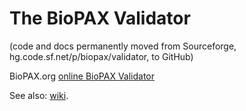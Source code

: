 # The BioPAX Validator
(code and docs permanently moved from Sourceforge, hg.code.sf.net/p/biopax/validator, to GitHub)

BioPAX.org [online BioPAX Validator](http://www.biopax.org/validator/)

See also: [wiki](https://github.com/BioPAX/validator/wiki).
